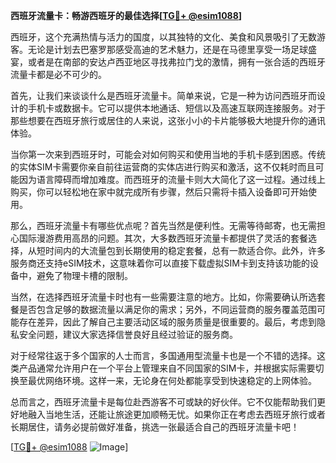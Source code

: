 **西班牙流量卡：畅游西班牙的最佳选择[[TG💪+ @esim1088](https://t.me/s/esim1088)]**

西班牙，这个充满热情与活力的国度，以其独特的文化、美食和风景吸引了无数游客。无论是计划去巴塞罗那感受高迪的艺术魅力，还是在马德里享受一场足球盛宴，或者是在南部的安达卢西亚地区寻找弗拉门戈的激情，拥有一张合适的西班牙流量卡都是必不可少的。

首先，让我们来谈谈什么是西班牙流量卡。简单来说，它是一种为访问西班牙而设计的手机卡或数据卡。它可以提供本地通话、短信以及高速互联网连接服务。对于那些想要在西班牙旅行或居住的人来说，这张小小的卡片能够极大地提升你的通讯体验。

当你第一次来到西班牙时，可能会对如何购买和使用当地的手机卡感到困惑。传统的实体SIM卡需要你亲自前往运营商的实体店进行购买和激活，这不仅耗时而且可能因为语言障碍而增加难度。而西班牙的流量卡则大大简化了这一过程。通过线上购买，你可以轻松地在家中就完成所有步骤，然后只需将卡插入设备即可开始使用。

那么，西班牙流量卡有哪些优点呢？首先当然是便利性。无需等待邮寄，也无需担心国际漫游费用高昂的问题。其次，大多数西班牙流量卡都提供了灵活的套餐选择，从短时间内的大流量包到长期使用的稳定套餐，总有一款适合你。此外，许多服务商还支持eSIM技术，这意味着你可以直接下载虚拟SIM卡到支持该功能的设备中，避免了物理卡槽的限制。

当然，在选择西班牙流量卡时也有一些需要注意的地方。比如，你需要确认所选套餐是否包含足够的数据流量以满足你的需求；另外，不同运营商的服务覆盖范围可能存在差异，因此了解自己主要活动区域的服务质量是很重要的。最后，考虑到隐私安全问题，建议大家选择信誉良好且经过验证的服务商。

对于经常往返于多个国家的人士而言，多国通用型流量卡也是一个不错的选择。这类产品通常允许用户在一个平台上管理来自不同国家的SIM卡，并根据实际需要切换至最优网络环境。这样一来，无论身在何处都能享受到快速稳定的上网体验。

总而言之，西班牙流量卡是每位赴西游客不可或缺的好伙伴。它不仅能帮助我们更好地融入当地生活，还能让旅途更加顺畅无忧。如果你正在考虑去西班牙旅行或者长期居住，请务必提前做好准备，挑选一张最适合自己的西班牙流量卡吧！

[[TG💪+ @esim1088](https://t.me/s/esim1088) ![Image](https://i.postimg.cc/4NQfJmqS/Snipaste-2025-05-13-00-14-12.png)]